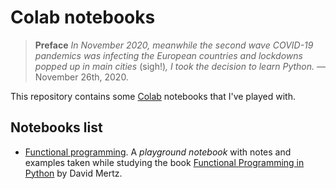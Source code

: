 # Colab notebooks

> **Preface** *In November 2020, meanwhile the second wave COVID-19 pandemics*
> *was infecting the European countries and lockdowns popped up in main cities*
> (sigh!)*, I took the decision to learn Python.* —November 26th, 2020.

This repository contains some [Colab](https://colab.research.google.com/)
notebooks that I've played with.

## Notebooks list

- [Functional programming](notebooks/Functional_programming.ipynb).
  A *playground notebook* with notes and examples taken while studying the book
  [Functional Programming in Python](https://www.oreilly.com/library/view/functional-programming-in/9781492048633/)
  by David Mertz.
